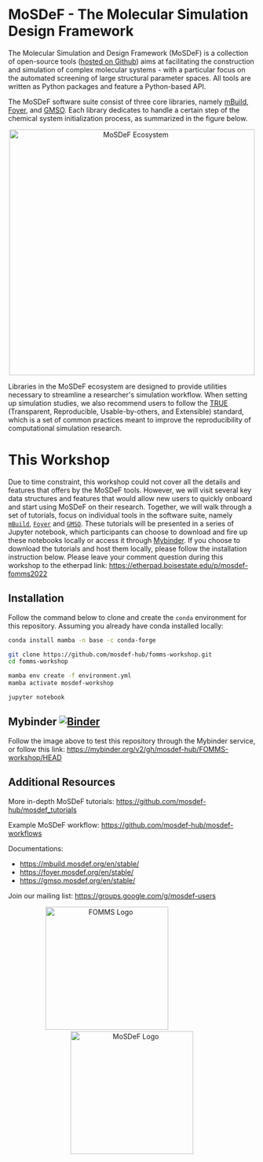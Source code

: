 # MoSDeF - The Molecular Simulation Design Framework

The Molecular Simulation and Design Framework (MoSDeF) is a collection of open-source tools ([hosted on Github](
https://github.com/mosdef-hub)) aims at facilitating the construction and simulation of complex molecular systems - 
with a particular focus on the automated screening of large structural parameter spaces. All tools are written as 
Python packages and feature a Python-based API.

The MoSDeF software suite consist of three core libraries, namely [mBuild](https://github.com/mosdef-hub/mbuild.git), 
[Foyer](https://github.com/mosdef-hub/foyer.git), and [GMSO](https://github.com/mosdef-hub/gmso.git). Each library dedicates to handle a certain step of the chemical system initialization process, as summarized in the figure below.

<p align="center">
  <img src="graphics/mosdef_graphic.png" alt="MoSDeF Ecosystem" width="500" height="500"/>
</p>

Libraries in the MoSDeF ecosystem are designed to provide utilities necessary to streamline
a researcher's simulation workflow. When setting up simulation studies, we also recommend users to 
follow the [TRUE](https://www.tandfonline.com/doi/full/10.1080/00268976.2020.1742938)
(Transparent, Reproducible, Usable-by-others, and Extensible) standard, which is a set of common
practices meant to improve the reproducibility of computational simulation research.

# This Workshop

Due to time constraint, this workshop could not cover all the details and features that offers by the MoSDeF 
tools. However, we will visit several key data structures and features that would allow new users to quickly 
onboard and start using MoSDeF on their research. Together, we will walk through a set of tutorials, focus on
individual tools in the software suite, namely [`mBuild`](https://github.com/mosdef-hub/mbuild), [`Foyer`](
https://github.com/mosdef-hub/foyer) and [`GMSO`](https://github.com/mosdef-hub.gmso). These tutorials will
be presented in a series of Jupyter notebook, which participants can choose to download and fire up these 
notebooks locally or access it through [Mybinder](https://mybinder.org/v2/gh/mosdef-hub/FOMMS-workshop/HEAD).
If you choose to download the tutorials and host them locally, please follow the installation instruction below.
Please leave your comment question during this workshop to the etherpad link: https://etherpad.boisestate.edu/p/mosdef-fomms2022

## Installation 
Follow the command below to clone and create the `conda` environment for this repository. Assuming you already have conda installed locally:

```sh
conda install mamba -n base -c conda-forge

git clone https://github.com/mosdef-hub/fomms-workshop.git
cd fomms-workshop

mamba env create -f environment.yml
mamba activate mosdef-workshop

jupyter notebook
```

## Mybinder [![Binder](https://mybinder.org/badge_logo.svg)](https://mybinder.org/v2/gh/mosdef-hub/FOMMS-workshop/HEAD)

Follow the image above to test this repository through the Mybinder service, or follow this link:
https://mybinder.org/v2/gh/mosdef-hub/FOMMS-workshop/HEAD

## Additional Resources

More in-depth MoSDeF tutorials: https://github.com/mosdef-hub/mosdef_tutorials

  
Example MoSDeF workflow: https://github.com/mosdef-hub/mosdef-workflows  


Documentations: 
- https://mbuild.mosdef.org/en/stable/
- https://foyer.mosdef.org/en/stable/
- https://gmso.mosdef.org/en/stable/


Join our mailing list: https://groups.google.com/g/mosdef-users


<p align="center">
  <img src="graphics/FOMMS_2022_logo.png" alt="FOMMS Logo" width="250" height="250"/> 
  &emsp;&emsp;&emsp;&emsp;&emsp;&emsp;&emsp;
  <img src="graphics/mosdef_logo.png" alt="MoSDeF Logo" width="250", height="250
"/>
</p>
